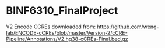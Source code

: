 # BINF6310_FinalProject

V2 Encode CCREs downloaded from:
https://github.com/weng-lab/ENCODE-cCREs/blob/master/Version-2/cCRE-Pipeline/Annotations/V2.hg38-cCREs-Final.bed.gz
